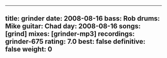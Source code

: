 
---
title: grinder
date: 2008-08-16
bass:	Rob
drums:	Mike
guitar:	Chad
day: 2008-08-16
songs: [grind]
mixes: [grinder-mp3]
recordings: grinder-675
rating: 7.0
best: false
definitive: false
weight: 0
---
